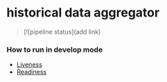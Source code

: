 # historical data aggregator

> [![pipeline status](add link)

### How to run in develop mode

- [Liveness](http://localhost:8080/actuator/health/liveness)
- [Readiness](http://localhost:8080/actuator/health/readiness)